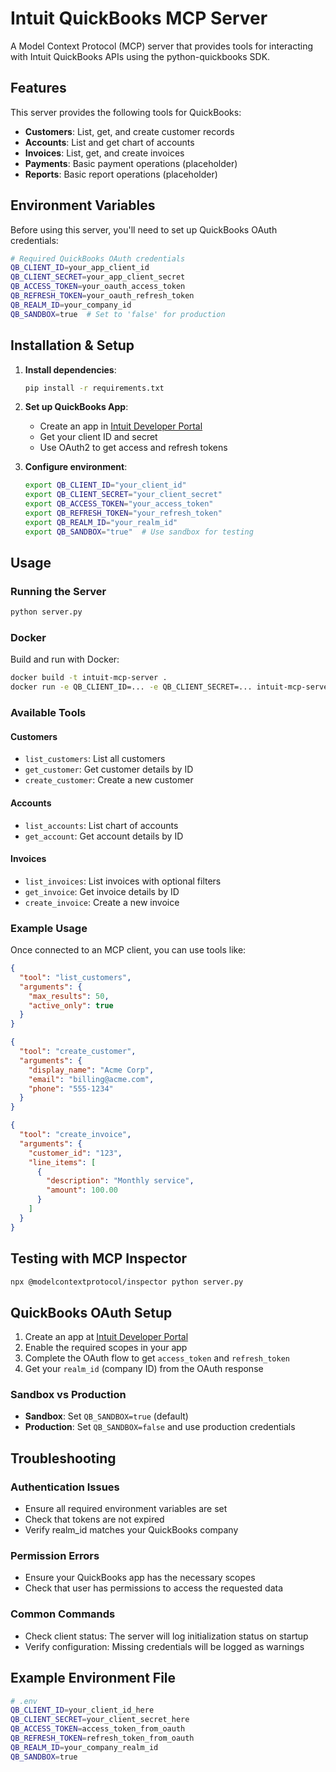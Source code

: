 # Intuit QuickBooks MCP Server

A Model Context Protocol (MCP) server that provides tools for interacting with Intuit QuickBooks APIs using the python-quickbooks SDK.

## Features

This server provides the following tools for QuickBooks:

- **Customers**: List, get, and create customer records
- **Accounts**: List and get chart of accounts
- **Invoices**: List, get, and create invoices
- **Payments**: Basic payment operations (placeholder)
- **Reports**: Basic report operations (placeholder)

## Environment Variables

Before using this server, you'll need to set up QuickBooks OAuth credentials:

```bash
# Required QuickBooks OAuth credentials
QB_CLIENT_ID=your_app_client_id
QB_CLIENT_SECRET=your_app_client_secret
QB_ACCESS_TOKEN=your_oauth_access_token
QB_REFRESH_TOKEN=your_oauth_refresh_token
QB_REALM_ID=your_company_id
QB_SANDBOX=true  # Set to 'false' for production
```

## Installation & Setup

1. **Install dependencies**:
   ```bash
   pip install -r requirements.txt
   ```

2. **Set up QuickBooks App**:
   - Create an app in [Intuit Developer Portal](https://developer.intuit.com/)
   - Get your client ID and secret
   - Use OAuth2 to get access and refresh tokens

3. **Configure environment**:
   ```bash
   export QB_CLIENT_ID="your_client_id"
   export QB_CLIENT_SECRET="your_client_secret"
   export QB_ACCESS_TOKEN="your_access_token"
   export QB_REFRESH_TOKEN="your_refresh_token"
   export QB_REALM_ID="your_realm_id"
   export QB_SANDBOX="true"  # Use sandbox for testing
   ```

## Usage

### Running the Server

```bash
python server.py
```

### Docker

Build and run with Docker:

```bash
docker build -t intuit-mcp-server .
docker run -e QB_CLIENT_ID=... -e QB_CLIENT_SECRET=... intuit-mcp-server
```

### Available Tools

#### Customers

- `list_customers`: List all customers
- `get_customer`: Get customer details by ID
- `create_customer`: Create a new customer

#### Accounts

- `list_accounts`: List chart of accounts
- `get_account`: Get account details by ID

#### Invoices

- `list_invoices`: List invoices with optional filters
- `get_invoice`: Get invoice details by ID
- `create_invoice`: Create a new invoice

### Example Usage

Once connected to an MCP client, you can use tools like:

```json
{
  "tool": "list_customers",
  "arguments": {
    "max_results": 50,
    "active_only": true
  }
}

{
  "tool": "create_customer",
  "arguments": {
    "display_name": "Acme Corp",
    "email": "billing@acme.com",
    "phone": "555-1234"
  }
}

{
  "tool": "create_invoice",
  "arguments": {
    "customer_id": "123",
    "line_items": [
      {
        "description": "Monthly service",
        "amount": 100.00
      }
    ]
  }
}
```

## Testing with MCP Inspector

```bash
npx @modelcontextprotocol/inspector python server.py
```

## QuickBooks OAuth Setup

1. Create an app at [Intuit Developer Portal](https://developer.intuit.com/)
2. Enable the required scopes in your app
3. Complete the OAuth flow to get `access_token` and `refresh_token`
4. Get your `realm_id` (company ID) from the OAuth response

### Sandbox vs Production

- **Sandbox**: Set `QB_SANDBOX=true` (default)
- **Production**: Set `QB_SANDBOX=false` and use production credentials

## Troubleshooting

### Authentication Issues
- Ensure all required environment variables are set
- Check that tokens are not expired
- Verify realm_id matches your QuickBooks company

### Permission Errors
- Ensure your QuickBooks app has the necessary scopes
- Check that user has permissions to access the requested data

### Common Commands
- Check client status: The server will log initialization status on startup
- Verify configuration: Missing credentials will be logged as warnings

## Example Environment File

```bash
# .env
QB_CLIENT_ID=your_client_id_here
QB_CLIENT_SECRET=your_client_secret_here
QB_ACCESS_TOKEN=access_token_from_oauth
QB_REFRESH_TOKEN=refresh_token_from_oauth
QB_REALM_ID=your_company_realm_id
QB_SANDBOX=true
```